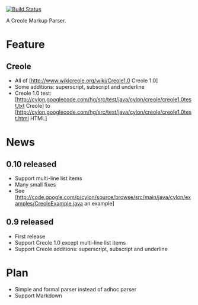 [![Build
Status](https://travis-ci.org/eungju/cylon.svg?branch=master)](https://travis-ci.org/eungju/cylon)

A Creole Markup Parser.

# Feature

## Creole

 * All of [http://www.wikicreole.org/wiki/Creole1.0 Creole 1.0]
 * Some additions: superscript, subscript and underline
 * Creole 1.0 test: [http://cylon.googlecode.com/hg/src/test/java/cylon/creole/creole1.0test.txt Creole] to [http://cylon.googlecode.com/hg/src/test/java/cylon/creole/creole1.0test.html HTML]

# News

## 0.10 released

 * Support multi-line list items
 * Many small fixes
 * See [http://code.google.com/p/cylon/source/browse/src/main/java/cylon/examples/CreoleExample.java an example]

## 0.9 released

 * First release
 * Support Creole 1.0 except multi-line list items
 * Support Creole additions: superscript, subscript and underline

# Plan

 * Simple and formal parser instead of adhoc parser
 * Support Markdown
